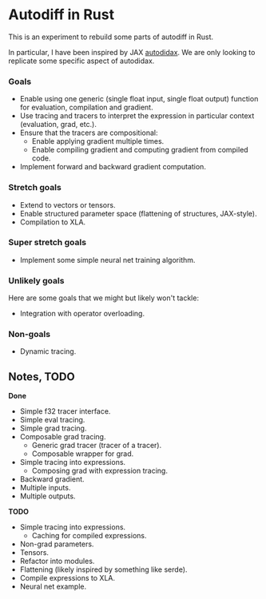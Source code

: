 # Autodiff in Rust

This is an experiment to rebuild some parts of autodiff in Rust.

In particular, I have been inspired by JAX
[autodidax](https://jax.readthedocs.io/en/latest/autodidax.html).
We are only looking to replicate some specific aspect of autodidax.

### Goals
* Enable using one generic (single float input, single float output) function 
  for evaluation, compilation and gradient.
* Use tracing and tracers to interpret the expression in particular context
  (evaluation, grad, etc.).
* Ensure that the tracers are compositional:
  * Enable applying gradient multiple times.
  * Enable compiling gradient and computing gradient from compiled code.
* Implement forward and backward gradient computation.


### Stretch goals
* Extend to vectors or tensors.
* Enable structured parameter space (flattening of structures, JAX-style).
* Compilation to XLA.

### Super stretch goals
* Implement some simple neural net training algorithm.

### Unlikely goals
Here are some goals that we might but likely won't tackle:
* Integration with operator overloading.

### Non-goals
* Dynamic tracing.

## Notes, TODO

**Done**
* Simple f32 tracer interface.
* Simple eval tracing.
* Simple grad tracing.
* Composable grad tracing.
  * Generic grad tracer (tracer of a tracer).
  * Composable wrapper for grad.
* Simple tracing into expressions.
  * Composing grad with expression tracing.
* Backward gradient.
* Multiple inputs.
* Multiple outputs.

**TODO**
* Simple tracing into expressions.
  * Caching for compiled expressions.
* Non-grad parameters.
* Tensors.
* Refactor into modules.
* Flattening (likely inspired by something like serde).
* Compile expressions to XLA.
* Neural net example.
